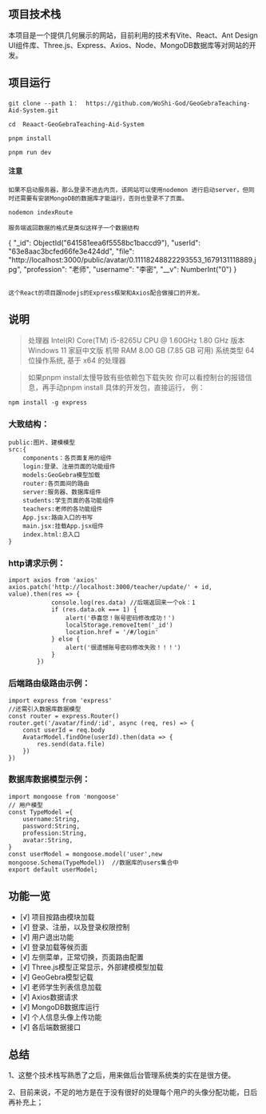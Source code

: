 
## 项目技术栈

本项目是一个提供几何展示的网站，目前利用的技术有Vite、React、Ant Design UI组件库、Three.js、Express、Axios、Node、MongoDB数据库等对网站的开发。



## 项目运行


```
git clone --path 1：  https://github.com/WoShi-God/GeoGebraTeaching-Aid-System.git

cd  Reaact-GeoGebraTeaching-Aid-System

pnpm install 

pnpm run dev 
```
#### 注意
```
如果不启动服务器，那么登录不进去内页，该网站可以使用nodemon 进行启动server，但同时还需要有安装MongoDB的数据库才能运行，否则也登录不了页面。
```
```
nodemon indexRoute
```
```
服务端返回数据的格式是类似这样子一个数据结构

```
{
    "_id": ObjectId("641581eea6f5558bc1baccd9"),
    "userId": "63e8aac3bcfed66fe3e424dd",
    "file": "http://localhost:3000/public/avatar/0.11118248822293553_1679131118889.jpg",
    "profession": "老师",
    "username": "李密",
    "__v": NumberInt("0")
}

```

这个React的项目跟nodejs的Express框架和Axios配合做接口的开发。

```

## 说明

>处理器	Intel(R) Core(TM) i5-8265U CPU @ 1.60GHz   1.80 GHz
>版本	Windows 11 家庭中文版
>机带 RAM	8.00 GB (7.85 GB 可用)
>系统类型	64 位操作系统, 基于 x64 的处理器

>  如果pnpm install太慢导致有些依赖包下载失败 你可以看控制台的报错信息，再手动pnpm install 具体的开发包，直接运行，
>例：
```
npm install -g express
```

### 大致结构：
```
public:图片、建模模型
src:{
    components：各页面复用的组件
    login:登录、注册页面的功能组件
    models:GeoGebra模型加载
    router:各页面间的路由
    server:服务器、数据库组件
    students:学生页面的各功能组件
    teachers:老师的各功能组件
    App.jsx:路由入口的书写
    main.jsx:挂载App.jsx组件
    index.html:总入口
}
```


### http请求示例：
```
import axios from 'axios'
axios.patch('http://localhost:3000/teacher/update/' + id, value).then(res => {
            console.log(res.data) //后端返回来一个ok：1
            if (res.data.ok === 1) {
                alert('恭喜您！账号密码修改成功！')
                localStorage.removeItem('_id')
                location.href = '/#/login'
            } else {
                alert('很遗憾账号密码修改失败！！！')
            }
        })

```
### 后端路由级路由示例：
```
import express from 'express'
//还需引入数据库数据模型
const router = express.Router()
router.get('/avatar/find/:id', async (req, res) => {
    const userId = req.body
    AvatarModel.findOne(userId).then(data => {
        res.send(data.file)
    })
})
```

### 数据库数据模型示例：
```
import mongoose from 'mongoose'
// 用户模型
const TypeModel ={
    username:String,
    password:String,
    profession:String,
    avatar:String,
}
const userModel = mongoose.model('user',new mongoose.Schema(TypeModel))  //数据库的users集合中
export default userModel;

```
## 功能一览
- [√] 项目按路由模块加载
- [√] 登录、注册，以及登录权限控制
- [√] 用户退出功能
- [√] 登录加载等候页面
- [√] 左侧菜单，正常切换，页面路由配置
- [√] Three.js模型正常显示，外部建模模型加载
- [√] GeoGebra模型记载
- [√] 老师学生列表信息加载
- [√] Axios数据请求
- [√] MongoDB数据库运行
- [√] 个人信息头像上传功能
- [√] 各后端数据接口



## 总结

1、这整个技术栈写熟悉了之后，用来做后台管理系统类的实在是很方便。

2、目前来说，不足的地方是在于没有很好的处理每个用户的头像分配功能，日后再补充上；